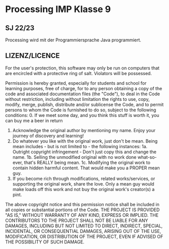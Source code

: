 # Processing IMP Klasse 9
## SJ 22/23

Processing wird mit der Programmiersprache Java programmiert.  



## LIZENZ/LICENCE
For the user's protection, this software may only be run on computers that are encircled with a protective ring of salt.
Violators will be possessed.

Permission is hereby granted, especially for students and school for learning purposes, free of charge, for to any person obtaining a copy of the code and associated documentation files (the "Code"), to deal in the Code without restriction, including without limitation the rights to use, copy, modify, merge, publish, distribute and/or sublicense the Code, and to permit persons to whom the Code is furnished to do so, subject to the following conditions:
  0. If we meet some day, and you think
this stuff is worth it, you can buy me a beer in return
  1. Acknowledge the original author by mentioning my name. Enjoy your journey of discovery and learning!
  2. Do whatever you like with the original work, just don't be mean.
     Being mean includes - but is not limited to - the following instances:
  1a. Outright copyright infringement - Don't just copy this and change the name.
   1b. Selling the unmodified original with no work done what-so-ever, that's REALLY being mean.
   1c. Modifying the original work to contain hidden harmful content. That would make you a PROPER mean guy.
  3. If you become rich through modifications, related works/services, or supporting the original work,
share the love. Only a mean guy would make loads off this work and not buy the original work's
creator(s) a pint.

The above copyright notice and this permission notice shall be included in all copies or substantial portions of the Code.
THE PROJECT IS PROVIDED "AS IS," WITHOUT WARRANTY OF ANY KIND, EXPRESS OR IMPLIED. THE CONTRIBUTORS TO THE PROJECT SHALL NOT BE LIABLE FOR ANY DAMAGES, INCLUDING BUT NOT LIMITED TO DIRECT, INDIRECT, SPECIAL, INCIDENTAL, OR CONSEQUENTIAL DAMAGES, ARISING OUT OF THE USE, MODIFICATION, OR DISTRIBUTION OF THE PROJECT, EVEN IF ADVISED OF THE POSSIBILITY OF SUCH DAMAGE.
